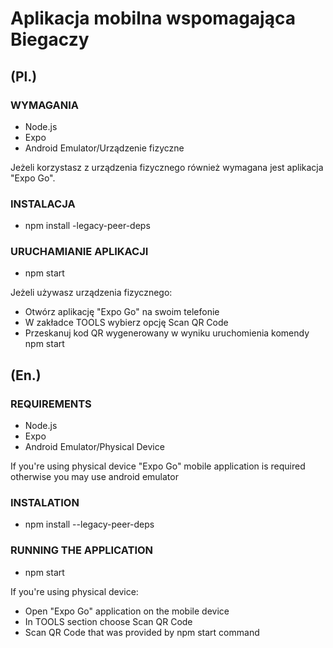 # Aplikacja mobilna wspomagająca Biegaczy

## (Pl.)
### WYMAGANIA
- Node.js
- Expo
- Android Emulator/Urządzenie fizyczne

Jeżeli korzystasz z urządzenia fizycznego również wymagana jest aplikacja "Expo Go".

### INSTALACJA
- npm install -legacy-peer-deps

### URUCHAMIANIE APLIKACJI
- npm start

Jeżeli używasz urządzenia fizycznego:
- Otwórz aplikację "Expo Go" na swoim telefonie
- W zakładce TOOLS wybierz opcję Scan QR Code
- Przeskanuj kod QR wygenerowany w wyniku uruchomienia komendy npm start


## (En.)
### REQUIREMENTS
- Node.js
- Expo
- Android Emulator/Physical Device

If you're using physical device "Expo Go" mobile application is required otherwise you may use android emulator

### INSTALATION
- npm install --legacy-peer-deps

### RUNNING THE APPLICATION
- npm start

If you're using physical device:
- Open "Expo Go" application on the mobile device
- In TOOLS section choose Scan QR Code
- Scan QR Code that was provided by npm start command


